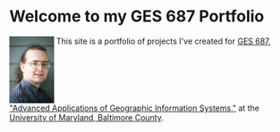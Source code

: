 # Welcome to my GES 687 Portfolio

<span><img src="DWRowlands-Headshot.jpg" width="80" class="float-left" align="top" /> This site is a portfolio of projects I've created for [GES 687, "Advanced Applications of Geographic Information Systems,"](http://catalog.umbc.edu/preview_course_nopop.php?catoid=17&coid=51285) at the [University of Maryland, Baltimore County](https://www.umbc.edu).</span>
